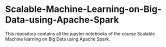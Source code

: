 # Scalable-Machine-Learning-on-Big-Data-using-Apache-Spark
This repository contains all the jupyter notebooks of the course Scalable Machine learning on Big Data using Apache Spark.
